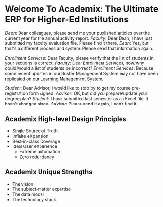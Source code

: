 # Welcome To Academix: The Ultimate ERP for Higher-Ed Institutions
*Dean*: Dear colleagues, please send me your published articles over the current year for the annual activity report. *Faculty*: Dear Dean, I have just submitted my faculty evaluation file. Please find it there. *Dean*: Yes, but that's a different process and system. Please send that information again.

*Enrollment Services*: Dear Faculty, please verify that the list of students in your sections is correct. *Faculty*: Dear Enrollment Services, how/why could/would a list of students be incorrect? *Enrollment Services*: Because some recent updates in our Roster Management System may not have been replicated on our Learning Management System.

*Student*: Dear Advisor, I would like to stop by to get my course pre-registration form signed. *Advisor*: OK, but did you prepare/update your degree plan? *Student*: I have submitted last semester as an Excel file. It hasn't changed since. *Advisor*: Please send it again, I can't find it.

## Academix High-level Design Principles
- Single Source of Truth
- Infinite eXpansion
- Best-in-class Coverage
- Ideal User eXperience
  - Extreme automation
  - Zero redundancy

## Academix Unique Strengths
- The vision
- The subject-matter expertise
- The data model
- The technology stack
